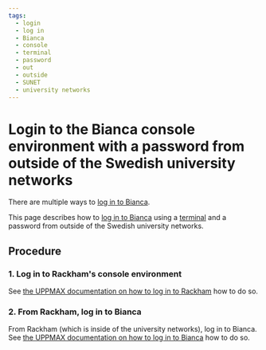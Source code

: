 ```yaml
---
tags:
  - login
  - log in
  - Bianca
  - console
  - terminal
  - password
  - out
  - outside
  - SUNET
  - university networks
---
```


# Login to the Bianca console environment with a password from outside of the Swedish university networks

There are multiple ways to [log in to Bianca](login_bianca.md).

This page describes how to [log in to Bianca](login_bianca.md)
using a [terminal](../software/terminal.md) and a password
from outside of the Swedish university networks.

## Procedure

### 1. Log in to Rackham's console environment

See [the UPPMAX documentation on how to log in to Rackham](login_rackham.md)
how to do so.

### 2. From Rackham, log in to Bianca

From Rackham (which is inside of the university networks),
log in to Bianca.
See [the UPPMAX documentation on how to log in to Bianca](login_bianca.md)
how to do so.
